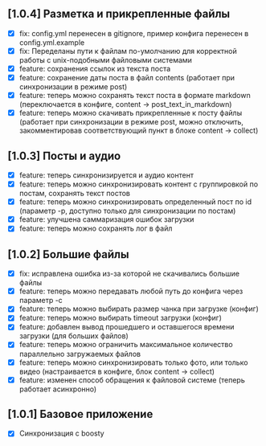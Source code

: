 ## [1.0.4] Разметка и прикрепленные файлы
- [x] fix: config.yml перенесен в gitignore, пример конфига перенесен в config.yml.example
- [x] fix: Переделаны пути к файлам по-умолчанию для корректной работы с unix-подобными файловыми системами
- [x] feature: сохранения ссылок из текста поста
- [x] feature: сохранение даты поста в файл contents (работает при синхронизации в режиме post)
- [x] feature: теперь можно сохранять текст поста в формате markdown (переключается в конфиге, content -> post_text_in_markdown)
- [x] feature: теперь можно скачивать прикрепленные к посту файлы (работает при синхронизации в режиме post, можно отключить, закомментировав соответствующий пункт в блоке content -> collect)

## [1.0.3] Посты и аудио
- [x] feature: теперь синхронизируется и аудио контент
- [x] feature: теперь можно синхронизировать контент с группировкой по постам, сохранять текст постов
- [x] feature: теперь можно синхронизировать определенный пост по id (параметр -p, доступно только для синхронизации по постам)
- [x] feature: улучшена саммаризация ошибок загрузки
- [x] feature: теперь можно сохранять лог в файл

## [1.0.2] Большие файлы
- [x] fix: исправлена ошибка из-за которой не скачивались большие файлы
- [x] feature: теперь можно передавать любой путь до конфига через параметр -c
- [x] feature: теперь можно выбирать размер чанка при загрузке (конфиг)
- [x] feature: теперь можно выбирать timeout загрузки (конфиг)
- [x] feature: добавлен вывод прошедшего и оставшегося времени загрузки (для больших файлов)
- [x] feature: теперь можно ограничить максимальное количество параллельно загружаемых файлов
- [x] feature: теперь можно синхронизировать только фото, или только видео (настраивается в конфиге, блок content -> collect)
- [x] feature: изменен способ обращения к файловой системе (теперь работает асинхронно)

## [1.0.1] Базовое приложение
- [x] Синхронизация с boosty
